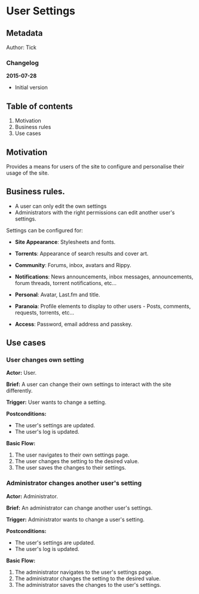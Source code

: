 # User Settings

## Metadata

Author: Tick

### Changelog

**2015-07-28**

* Initial version

## Table of contents

1. Motivation
1. Business rules
1. Use cases

## Motivation

Provides a means for users of the site to configure and personalise their usage of the site.

## Business rules.

 - A user can only edit the own settings
 - Administrators with the right permissions can edit another user's settings.

Settings can be configured for:

* **Site Appearance**: Stylesheets and fonts.

* **Torrents**: Appearance of search results and cover art.

* **Community**: Forums, inbox, avatars and Rippy.

* **Notifications**: News announcements, inbox messages, announcements, forum threads, torrent notifications, etc...

* **Personal**: Avatar, Last.fm and title.

* **Paranoia**: Profile elements to display to other users - Posts, comments, requests, torrents, etc...

* **Access**: Password, email address and passkey.

## Use cases

### User changes own setting

**Actor:** User.

**Brief:**  A user can change their own settings to interact with the site differently.

**Trigger:** User wants to change a setting.

**Postconditions:**

 - The user's settings are updated.
 - The user's log is updated.

**Basic Flow:**

 1. The user navigates to their own settings page.
 2. The user changes the setting to the desired value.
 4. The user saves the changes to their settings.

### Administrator changes another user's setting

**Actor:** Administrator.

**Brief:**  An administrator can change another user's settings.

**Trigger:** Administrator wants to change a user's setting.

**Postconditions:**

 - The user's settings are updated.
 - The user's log is updated.

**Basic Flow:**

 1. The administrator navigates to the user's settings page.
 2. The administrator changes the setting to the desired value.
 4. The administrator saves the changes to the user's settings.
